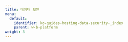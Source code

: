```yaml
---
title: 데이터 보안
menu:
  default:
    identifier: ko-guides-hosting-data-security-_index
    parent: w-b-platform
weight: 3
---
```


